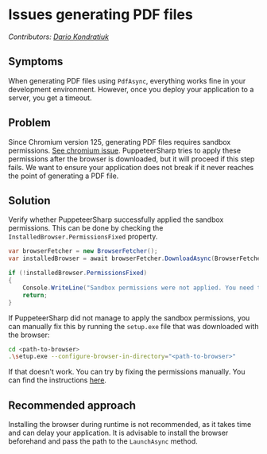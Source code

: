 # Issues generating PDF files
_Contributors: [Dario Kondratiuk](https://github.com/kblok)_

## Symptoms

When generating PDF files using `PdfAsync`, everything works fine in your development environment. However, once you deploy your application to a server, you get a timeout.

## Problem

Since Chromium version 125, generating PDF files requires sandbox permissions. [See chromium issue](https://issues.chromium.org/issues/338553158).
PuppeteerSharp tries to apply these permissions after the browser is downloaded, but it will proceed if this step fails. We want to ensure your application does not break if it never reaches the point of generating a PDF file.

## Solution

Verify whether PuppeteerSharp successfully applied the sandbox permissions. This can be done by checking the `InstalledBrowser.PermissionsFixed` property.

```csharp
var browserFetcher = new BrowserFetcher();
var installedBrowser = await browserFetcher.DownloadAsync(BrowserFetcher.);

if (!installedBrowser.PermissionsFixed)
{
    Console.WriteLine("Sandbox permissions were not applied. You need to run your application as an administrator.");
    return;
}
```

If PuppeteerSharp did not manage to apply the sandbox permissions, you can manually fix this by running the `setup.exe` file that was downloaded with the browser:

```bash
cd <path-to-browser>
.\setup.exe --configure-browser-in-directory="<path-to-browser>"
```

If that doesn't work. You can try by fixing the permissions manually. You can find the instructions [here](https://pptr.dev/troubleshooting#chrome-reports-sandbox-errors-on-windows).

## Recommended approach

Installing the browser during runtime is not recommended, as it takes time and can delay your application. It is advisable to install the browser beforehand and pass the path to the `LaunchAsync` method.
